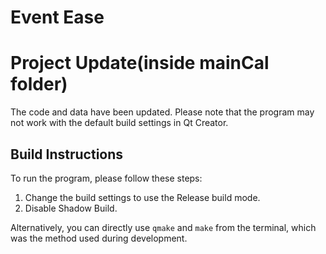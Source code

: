 # Event Ease
# Project Update(inside mainCal folder)

The code and data have been updated. Please note that the program may not work with the default build settings in Qt Creator. 

## Build Instructions

To run the program, please follow these steps:

1. Change the build settings to use the Release build mode.
2. Disable Shadow Build.

Alternatively, you can directly use `qmake` and `make` from the terminal, which was the method used during development.
